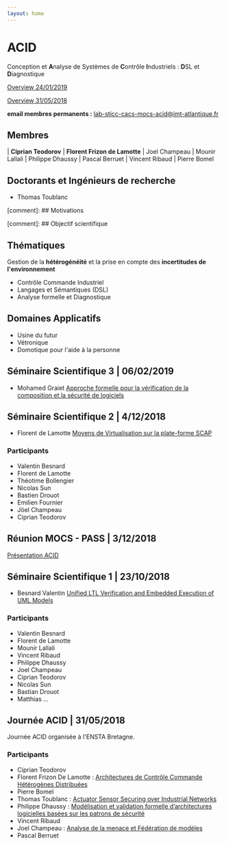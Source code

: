 ```yaml
---
layout: home
---
```


<h1>ACID</h1>

Conception et **A**nalyse de Systèmes de **C**ontrôle **I**ndustriels : **D**SL et **D**iagnostique

[Overview 24/01/2019](/assets/MOCS-ACID_190124.pptx)

[Overview 31/05/2018](Verification-MOCS_180531.pptx)

 **email membres permanents :** [lab-sticc-cacs-mocs-acid@imt-atlantique.fr](lab-sticc-cacs-mocs-acid@imt-atlantique.fr)

## Membres

| **Ciprian Teodorov** | **Florent Frizon de Lamotte**
| Joel Champeau | Mounir Lallali
| Philippe Dhaussy | Pascal Berruet
| Vincent Ribaud | Pierre Bomel

## Doctorants et Ingénieurs de recherche

- Thomas Toublanc


[comment]: ## Motivations

[comment]: ## Objectif scientifique

## Thématiques

Gestion de la **hétérogénéité** et la prise en compte des **incertitudes de l'environnement**

- Contrôle Commande Industriel
- Langages et Sémantiques (DSL)
- Analyse formelle et Diagnostique

## Domaines Applicatifs

- Usine du futur
- Vétronique
- Domotique pour l'aide à la personne

## Séminaire Scientifique 3 | 06/02/2019

- Mohamed Graiet [Approche formelle pour la
vérification de la composition et la
sécurité de logiciels](/assets/Scientific_Seminar___ACID_graiet-mohamed_1902.pdf)

## Séminaire Scientifique 2 | 4/12/2018

- Florent de Lamotte [Moyens de Virtualisation sur la
plate-forme SCAP](/assets/Scientific_Seminar___ACID_MoyensVirtualisationSCAP_1812.pdf)

### Participants

- Valentin Besnard
- Florent de Lamotte
- Théotime Bollengier
- Nicolas Sun
- Bastien Drouot
- Emilien Fournier
- Jöel Champeau
- Ciprian Teodorov


## Réunion MOCS - PASS | 3/12/2018

[Présentation ACID](/assets/MOCS_ACID_181202.pptx)

  
## Séminaire Scientifique 1 | 23/10/2018

- Besnard Valentin [Unified LTL Verification and Embedded Execution of UML Models](/assets/Scientific_Seminar___ACID_ValentinBesnard_1811.pdf)

### Participants

- Valentin Besnard
- Florent de Lamotte
- Mounir Lallali
- Vincent Ribaud
- Philippe Dhaussy
- Joel Champeau
- Ciprian Teodorov
- Nicolas Sun
- Bastian Drouot
- Matthias ...

## Journée ACID | 31/05/2018

Journée ACID organisée à l'ENSTA Bretagne.

### Participants

- Ciprian Teodorov
- Florent Frizon De Lamotte : [Architectures de Contrôle Commande Hétérogènes Distribuées](ensta_180531/PresentationACID_20180531_FdL.pdf)
- Pierre Bomel
- Thomas Toublanc : [Actuator Sensor Securing over Industrial Networks](ensta_180531/pres_Syleps_04-06-2018.pdf)
- Philippe Dhaussy : [Modélisation et validation formelle d’architectures logicielles basées sur les patrons de sécurité](ensta_180531/valid_ArchiSecu_ACID_14juin18.pdf)
- Vincent Ribaud
- Joel Champeau : [Analyse de la menace et Fédération de modèles](ensta_180531/FederationOfFederation-13-06-18.pptx)
- Pascal Berruet
